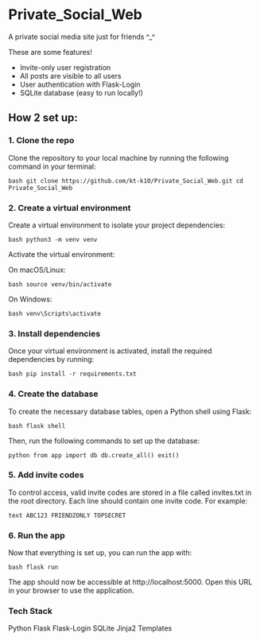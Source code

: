 # Private_Social_Web

A private social media site just for friends ^_^

 These are some features!
- Invite-only user registration
- All posts are visible to all users
- User authentication with Flask-Login
- SQLite database (easy to run locally!)

## How 2 set up:

### 1. Clone the repo
Clone the repository to your local machine by running the following command in your terminal:

```bash git clone https://github.com/kt-k10/Private_Social_Web.git cd Private_Social_Web ```

### 2. Create a virtual environment
Create a virtual environment to isolate your project dependencies:

```bash python3 -m venv venv ```

Activate the virtual environment:

On macOS/Linux:

```bash source venv/bin/activate ```

On Windows:

```bash venv\Scripts\activate ```

### 3. Install dependencies
Once your virtual environment is activated, install the required dependencies by running:

```bash pip install -r requirements.txt ```

### 4. Create the database
To create the necessary database tables, open a Python shell using Flask:

```bash flask shell ```

Then, run the following commands to set up the database:

```python from app import db db.create_all() exit() ```

### 5. Add invite codes
To control access, valid invite codes are stored in a file called invites.txt in the root directory. Each line should contain one invite code. For example:

```text ABC123 FRIENDZONLY TOPSECRET ```

### 6. Run the app
Now that everything is set up, you can run the app with:

```bash flask run ```

The app should now be accessible at http://localhost:5000. Open this URL in your browser to use the application.

### Tech Stack
Python
Flask
Flask-Login
SQLite
Jinja2 Templates



